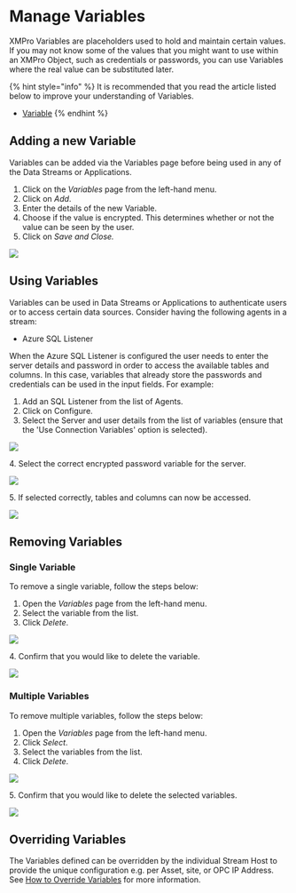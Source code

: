 # Manage Variables

XMPro Variables are placeholders used to hold and maintain certain values. If you may not know some of the values that you might want to use within an XMPro Object, such as credentials or passwords, you can use Variables where the real value can be substituted later.&#x20;

{% hint style="info" %}
It is recommended that you read the article listed below to improve your understanding of Variables.

* [Variable](../concepts/variable.md)
{% endhint %}

## Adding a new Variable

Variables can be added via the Variables page before being used in any of the Data Streams or Applications.

1. Click on the _Variables_ page from the left-hand menu.
2. Click on _Add_.
3. Enter the details of the new Variable.
4. Choose if the value is encrypted. This determines whether or not the value can be seen by the user.
5. Click on _Save and Close._

![](../.gitbook/assets/Variables\_2.png)

## Using Variables

Variables can be used in Data Streams or Applications to authenticate users or to access certain data sources. Consider having the following agents in a stream:

* Azure SQL Listener

When the Azure SQL Listener is configured the user needs to enter the server details and password in order to access the available tables and columns. In this case, variables that already store the passwords and credentials can be used in the input fields. For example:

1. Add an SQL Listener from the list of Agents.
2. Click on Configure.
3. Select the Server and user details from the list of variables (ensure that the 'Use Connection Variables' option is selected).

![](../.gitbook/assets/VR\_1.png)

&#x20;   4\. Select the correct encrypted password variable for the server.

![](../.gitbook/assets/VR\_2.png)

&#x20;   5\. If selected correctly, tables and columns can now be accessed.

![](../.gitbook/assets/VR\_3.png)

## Removing Variables

### **Single Variable**

To remove a single variable, follow the steps below:

1. Open the _Variables_ page from the left-hand menu.
2. Select the variable from the list.
3. Click _Delete_.

![](../.gitbook/assets/Variables\_7.png)

&#x20;   4\. Confirm that you would like to delete the variable.

![](<../.gitbook/assets/Variables\_8 (1).png>)

### **Multiple Variables**

To remove multiple variables, follow the steps below:

1. Open the _Variables_ page from the left-hand menu.
2. Click _Select_.
3. Select the variables from the list.
4. Click _Delete_.

![](../.gitbook/assets/Variables\_9.png)

&#x20;   5\. Confirm that you would like to delete the selected variables.

![](../.gitbook/assets/Variables\_10.png)

## Overriding Variables

The Variables defined can be overridden by the individual Stream Host to provide the unique configuration e.g. per Asset, site, or OPC IP Address. See [How to Override Variables](stream-host.md#how-to-override-variables) for more information.
